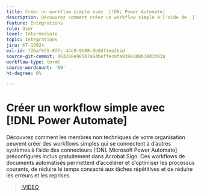 ```yaml
---
title: Créer un workflow simple avec  [!DNL Power Automate]
description: Découvrez comment créer un workflow simple à l'aide de  [!DNL Power Automate] connecteurs
feature: Integrations
role: User
level: Intermediate
topic: Integrations
jira: KT-13924
exl-id: f26af655-8ffc-44c9-9b88-9b0df4ee2bbd
source-git-commit: 063268e985b7a64beffec8fa939a3d8b38d3d03a
workflow-type: tm+mt
source-wordcount: '69'
ht-degree: 0%

---
```


# Créer un workflow simple avec [!DNL Power Automate]

Découvrez comment les membres non techniques de votre organisation peuvent créer des workflows simples qui se connectent à d’autres systèmes à l’aide des connecteurs [!DNL Microsoft Power Automate] préconfigurés inclus gratuitement dans Acrobat Sign. Ces workflows de documents automatisés permettent d’accélérer et d’optimiser les processus courants, de réduire le temps consacré aux tâches répétitives et de réduire les erreurs et les reprises.


>[!VIDEO](https://video.tv.adobe.com/v/3424251?quality=12&learn=on&hidetitle=true)
